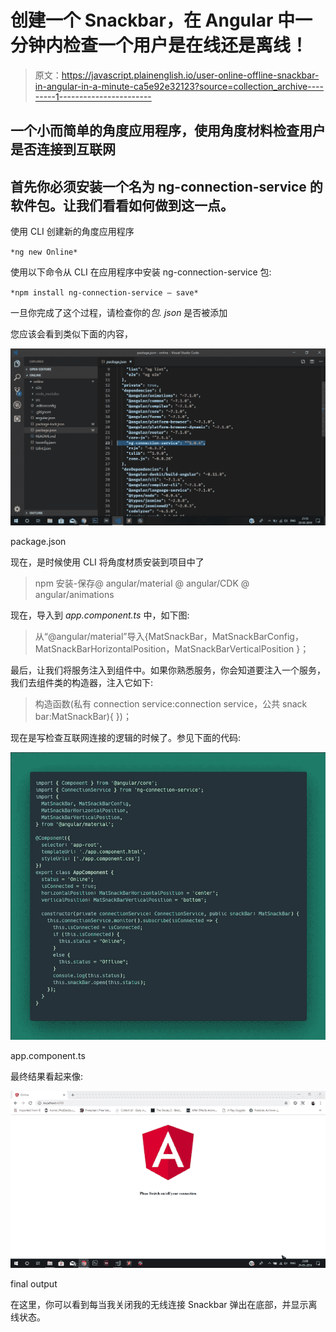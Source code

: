# 创建一个 Snackbar，在 Angular 中一分钟内检查一个用户是在线还是离线！

> 原文：<https://javascript.plainenglish.io/user-online-offline-snackbar-in-angular-in-a-minute-ca5e92e32123?source=collection_archive---------1----------------------->

## 一个小而简单的角度应用程序，使用角度材料检查用户是否连接到互联网

## 首先你必须安装一个名为 ng-connection-service 的软件包。让我们看看如何做到这一点。

使用 CLI 创建新的角度应用程序

`*ng new Online*`

使用以下命令从 CLI 在应用程序中安装 ng-connection-service 包:

`*npm install ng-connection-service — save*`

一旦你完成了这个过程，请检查你的*包. json* 是否被添加

您应该会看到类似下面的内容，

![](img/cfe9e0526f2d5da292745f8950f9ba91.png)

package.json

现在，是时候使用 CLI 将角度材质安装到项目中了

> npm 安装-保存@ angular/material @ angular/CDK @ angular/animations

现在，导入到 *app.component.ts* 中，如下图:

> 从“@angular/material”导入{MatSnackBar，MatSnackBarConfig，MatSnackBarHorizontalPosition，MatSnackBarVerticalPosition }；

最后，让我们将服务注入到组件中。如果你熟悉服务，你会知道要注入一个服务，我们去组件类的构造器，注入它如下:

> 构造函数(私有 connection service:connection service，公共 snack bar:MatSnackBar){
> })；

现在是写检查互联网连接的逻辑的时候了。参见下面的代码:

![](img/16d850437b58d9208c959192a0aba276.png)

app.component.ts

最终结果看起来像:

![](img/8d2711a25b0aaeb14e4be0ccf52f3b4f.png)

final output

在这里，你可以看到每当我关闭我的无线连接 Snackbar 弹出在底部，并显示离线状态。